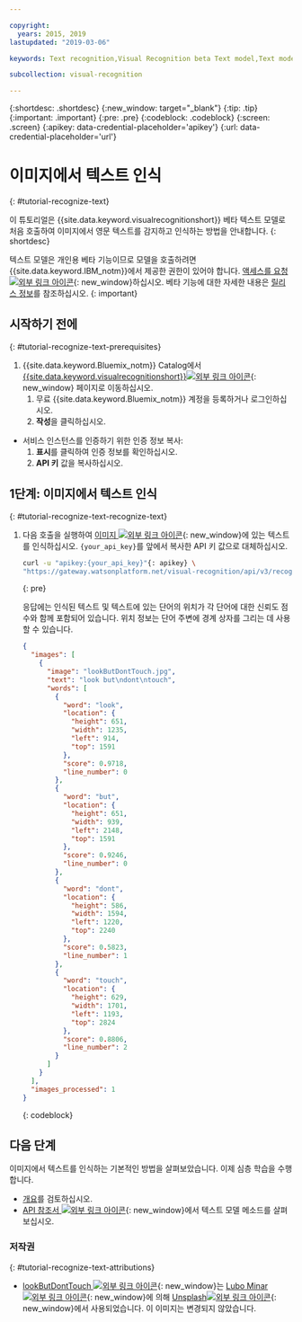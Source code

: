 ```yaml
---

copyright:
  years: 2015, 2019
lastupdated: "2019-03-06"

keywords: Text recognition,Visual Recognition beta Text model,Text model,recognize text

subcollection: visual-recognition

---
```


{:shortdesc: .shortdesc}
{:new_window: target="_blank"}
{:tip: .tip}
{:important: .important}
{:pre: .pre}
{:codeblock: .codeblock}
{:screen: .screen}
{:apikey: data-credential-placeholder='apikey'}
{:url: data-credential-placeholder='url'}

# 이미지에서 텍스트 인식
{: #tutorial-recognize-text}

이 튜토리얼은 {{site.data.keyword.visualrecognitionshort}} 베타 텍스트 모델로 처음 호출하여 이미지에서 영문 텍스트를 감지하고 인식하는 방법을 안내합니다.
{: shortdesc}

텍스트 모델은 개인용 베타 기능이므로 모델을 호출하려면 {{site.data.keyword.IBM_notm}}에서 제공한 권한이 있어야 합니다. [액세스를 요청 ![외부 링크 아이콘](../../icons/launch-glyph.svg "외부 링크 아이콘")](https://datasciencex.typeform.com/to/nU6efl){: new_window}하십시오. 베타 기능에 대한 자세한 내용은 [릴리스 정보](/docs/services/visual-recognition?topic=visual-recognition-release-notes#beta)를 참조하십시오.
{: important}

## 시작하기 전에
{: #tutorial-recognize-text-prerequisites}

1.  {{site.data.keyword.Bluemix_notm}} Catalog에서 [{{site.data.keyword.visualrecognitionshort}}![외부 링크 아이콘](../../icons/launch-glyph.svg "외부 링크 아이콘")](https://{DomainName}/catalog/services/visual-recognition){: new_window} 페이지로 이동하십시오. 
    1.  무료 {{site.data.keyword.Bluemix_notm}} 계정을 등록하거나 로그인하십시오. 
    1.  **작성**을 클릭하십시오. 
- 서비스 인스턴스를 인증하기 위한 인증 정보 복사:
    1.  **표시**를 클릭하여 인증 정보를 확인하십시오. 
    1.  **API 키** 값을 복사하십시오. 

## 1단계: 이미지에서 텍스트 인식
{: #tutorial-recognize-text-recognize-text}

1.  다음 호출을 실행하여 [이미지 ![외부 링크 아이콘](../../icons/launch-glyph.svg "외부 링크 아이콘")](https://watson-developer-cloud.github.io/doc-tutorial-downloads/visual-recognition/lookButDontTouch.jpg){: new_window}에 있는 텍스트를 인식하십시오. `{your_api_key}`를 앞에서 복사한 API 키 값으로 대체하십시오. 

    ```bash
    curl -u "apikey:{your_api_key}"{: apikey} \
    "https://gateway.watsonplatform.net/visual-recognition/api/v3/recognize_text?url=https://watson-developer-cloud.github.io/doc-tutorial-downloads/visual-recognition/lookButDontTouch.jpg&version=2018-03-19"
    ```
    {: pre}

    응답에는 인식된 텍스트 및 텍스트에 있는 단어의 위치가 각 단어에 대한 신뢰도 점수와 함께 포함되어 있습니다. 위치 정보는 단어 주변에 경계 상자를 그리는 데 사용할 수 있습니다. 

    ```json
    {
      "images": [
        {
          "image": "lookButDontTouch.jpg",
          "text": "look but\ndont\ntouch",
          "words": [
            {
              "word": "look",
              "location": {
                "height": 651,
                "width": 1235,
                "left": 914,
                "top": 1591
              },
              "score": 0.9718,
              "line_number": 0
            },
            {
              "word": "but",
              "location": {
                "height": 651,
                "width": 939,
                "left": 2148,
                "top": 1591
              },
              "score": 0.9246,
              "line_number": 0
            },
            {
              "word": "dont",
              "location": {
                "height": 586,
                "width": 1594,
                "left": 1220,
                "top": 2240
              },
              "score": 0.5823,
              "line_number": 1
            },
            {
              "word": "touch",
              "location": {
                "height": 629,
                "width": 1701,
                "left": 1193,
                "top": 2824
              },
              "score": 0.8806,
              "line_number": 2
            }
          ]
        }
      ],
      "images_processed": 1
    }
    ```
    {: codeblock}

## 다음 단계

이미지에서 텍스트를 인식하는 기본적인 방법을 살펴보았습니다. 이제 심층 학습을 수행합니다. 

- [개요](/docs/services/visual-recognition?topic=visual-recognition-text-recognition-in-natural-scenes-beta-#text-recognition-in-natural-scenes-beta-)를 검토하십시오. 
- [API 참조서 ![외부 링크 아이콘](../../icons/launch-glyph.svg "외부 링크 아이콘")](https://{DomainName}/apidocs/visual-recognition/visual-recognition-v3-text#recognize-text-in-an-image-get-beta){: new_window}에서 텍스트 모델 메소드를 살펴보십시오. 

### 저작권
{: #tutorial-recognize-text-attributions}

- [lookButDontTouch ![외부 링크 아이콘](../../icons/launch-glyph.svg "외부 링크 아이콘")](https://unsplash.com/photos/WrvDSkS2yu4?utm_source=unsplash&utm_medium=referral&utm_content=creditCopyText){: new_window}는 [Lubo Minar ![외부 링크 아이콘](../../icons/launch-glyph.svg "외부 링크 아이콘")](https://unsplash.com/@bubo){: new_window}에 의해 [Unsplash![외부 링크 아이콘](../../icons/launch-glyph.svg "외부 링크 아이콘")](https://unsplash.com/?utm_source=unsplash&utm_medium=referral&utm_content=creditCopyText){: new_window}에서 사용되었습니다.  이 이미지는 변경되지 않았습니다.

